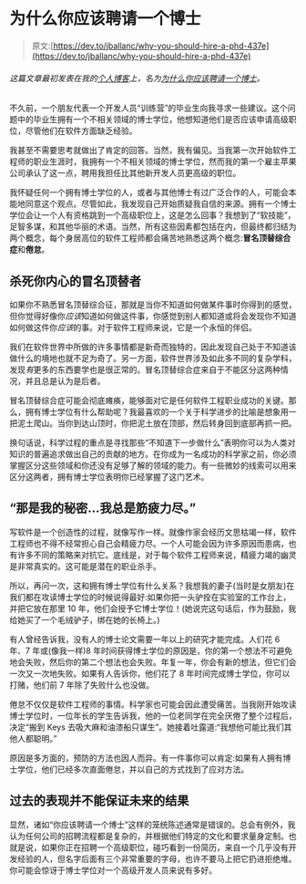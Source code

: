 # 为什么你应该聘请一个博士

> 原文:[https://dev.to/jballanc/why-you-should-hire-a-phd-437e](https://dev.to/jballanc/why-you-should-hire-a-phd-437e)

###### 这篇文章最初发表在我的[个人博客](https://www.manhattanmetric.com/blog)上，名为[为什么你应该聘请一个博士](https://www.manhattanmetric.com/blog/2018/04/why-you-should-hire-a-phd.html)。

不久前，一个朋友代表一个开发人员“训练营”的毕业生向我寻求一些建议。这个问题中的毕业生拥有一个不相关领域的博士学位，他想知道他们是否应该申请高级职位，尽管他们在软件方面缺乏经验。

我甚至不需要思考就做出了肯定的回答。当然，我有偏见。当我第一次开始软件工程师的职业生涯时，我拥有一个不相关领域的博士学位，然而我的第一个雇主苹果公司承认了这一点，聘用我担任比其他新开发人员更高级的职位。

我怀疑任何一个拥有博士学位的人，或者与其他博士有过广泛合作的人，可能会本能地同意这个观点。尽管如此，我发现自己开始质疑我自信的来源。拥有一个博士学位会让一个人有资格跳到一个高级职位上，这是怎么回事？我想到了“软技能”，足智多谋，和其他华丽的术语。当然，所有这些因素都包括在内，但最终都归结为两个概念，每个身居高位的软件工程师都会痛苦地熟悉这两个概念:**冒名顶替综合症**和**倦怠**。

## 杀死你内心的冒名顶替者

如果你不熟悉冒名顶替综合征，那就是当你不知道如何做某件事时你得到的感觉，但你觉得好像你*应该*知道如何做这件事，你感觉到别人都知道或将会发现你不知道如何做这件你*应该*的事。对于软件工程师来说，它是一个永恒的伴侣。

我们在软件世界中所做的许多事情都是新奇而独特的，因此发现自己处于不知道该做什么的境地也就不足为奇了。另一方面，软件世界涉及如此多不同的复杂学科，发现*有*更多的东西要学也是很正常的。冒名顶替综合症来自于不能区分这两种情况，并且总是认为是后者。

冒名顶替综合症可能会彻底瘫痪，能够面对它是任何软件工程职业成功的关键。那么，拥有博士学位有什么帮助呢？我最喜欢的一个关于科学进步的比喻是想象用一把泥土爬山。当你到达山顶时，你把泥土放在顶部，然后转身回到底部再抓一把。

换句话说，科学过程的重点是寻找那些“不知道下一步做什么”表明你可以为人类对知识的普遍追求做出自己的贡献的地方。在你成为一名成功的科学家之前，你必须掌握区分这些领域和你还没有足够了解的领域的能力。有一些微妙的线索可以用来区分这两者，拥有博士学位表明你已经掌握了这门艺术。

## “那是我的秘密...我总是筋疲力尽。”

写软件是一个创造性的过程，就像写作一样。就像作家会经历文思枯竭一样，软件工程师也不得不经常担心自己会精疲力尽。一个人可能会因为许多原因而患病，也有许多不同的策略来对抗它。底线是，对于每个软件工程师来说，精疲力竭的幽灵是非常真实的。这可能是潜在的职业杀手。

所以，再问一次，这和拥有博士学位有什么关系？我想我的妻子(当时是女朋友)在我们都在攻读博士学位的时候说得最好:如果你把一头驴拴在实验室的工作台上，并把它放在那里 10 年，他们会授予它博士学位！(她说完这句话后，作为鼓励，我给她买了一个毛绒驴子，绑在她的长椅上。)

有人曾经告诉我，没有人的博士论文需要一年以上的研究才能完成。人们花 6 年、7 年或(像我一样)8 年时间获得博士学位的原因是，你的第一个想法不可避免地会失败，然后你的第二个想法也会失败。年复一年，你会有新的想法，但它们会一次又一次地失败。如果有人告诉你，他们花了 8 年时间完成博士学位，你可以打赌，他们前 7 年除了失败什么也没做。

倦怠不仅仅是软件工程师的事情。科学家也可能会因此遭受痛苦。当我刚开始攻读博士学位时，一位年长的学生告诉我，他的一位老同学在完全厌倦了整个过程后，决定“搬到 Keys 去吸大麻和油漆船只谋生”。她接着吐露道:“我想他可能比我们其他人都聪明。”

原因是多方面的，预防的方法也因人而异。有一件事你可以肯定:如果有人拥有博士学位，他们已经多次直面倦怠，并以自己的方式找到了应对方法。

## 过去的表现并不能保证未来的结果

显然，诸如“你应该聘请一个博士”这样的笼统陈述通常是错误的。总会有例外，我认为任何公司的招聘流程都是复杂的，并根据他们特定的文化和要求量身定制。也就是说，如果你正在招聘一个高级职位，碰巧看到一份简历，来自一个几乎没有开发经验的人，但名字后面有三个非常重要的字母，也许不要马上把它扔进拒绝堆。你可能会惊讶于博士学位对一个高级开发人员来说有多好。